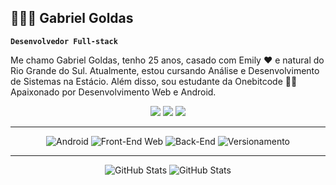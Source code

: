 <h2>👨🏼‍💻 Gabriel Goldas</h2>

**`Desenvolvedor Full-stack`**

<p>Me chamo Gabriel Goldas, tenho 25 anos, casado com Emily ❤️ e natural do Rio Grande do Sul. Atualmente, estou cursando Análise e Desenvolvimento de Sistemas na Estácio. Além disso, sou estudante da Onebitcode 🤘🏼 Apaixonado por Desenvolvimento Web e Android. </p>
<div align="center"> 
    <a href="https://www.linkedin.com/in/gabrielgoldas/" target="_blank"><img src="https://img.shields.io/badge/-LinkedIn-%230077B5?style=for-the-badge&logo=linkedin&logoColor=white" target="_blank"></a>
    <a href = "mailto:gabriel.goldas@gmail.com"><img src="https://img.shields.io/badge/-Gmail-%23333?style=for-the-badge&logo=gmail&logoColor=white" target="_blank"></a>
    <a href="https://instagram.com/gabriel_goldas" target="_blank"><img src="https://img.shields.io/badge/-Instagram-%23E4405F?style=for-the-badge&logo=instagram&logoColor=white" target="_blank"></a> 
</div>

---

<div align="center">
    <img src="https://skillicons.dev/icons?i=java,kotlin,firebase,sqlite" alt="Android"/>
    <img src="https://skillicons.dev/icons?i=html,css,sass,js,ts,react,nextjs,angular" alt="Front-End Web"/>
    <img src="https://skillicons.dev/icons?i=nodejs,postgresql,mysql" alt="Back-End" />
    <img src="https://skillicons.dev/icons?i=git,github" alt="Versionamento"/>   
</div>

---

<div align="center">
    <img alt="GitHub Stats" src="https://github-readme-stats.vercel.app/api?username=gabrielgoldas&show_icons=true&theme=radical"
    />
    <img alt="GitHub Stats" src="https://github-readme-stats.vercel.app/api/top-langs/?username=gabrielgoldas&theme=radical&layout=compact&langs_count=9" />
</div>

